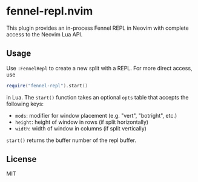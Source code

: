 # fennel-repl.nvim

This plugin provides an in-process Fennel REPL in Neovim with complete access
to the Neovim Lua API.

## Usage

Use `:FennelRepl` to create a new split with a REPL. For more direct access,
use

```lua
require("fennel-repl").start()
```

in Lua. The `start()` function takes an optional `opts` table that accepts the
following keys:

- `mods`: modifier for window placement (e.g. "vert", "botright", etc.)
- `height`: height of window in rows (if split horizontally)
- `width`: width of window in columns (if split vertically)

`start()` returns the buffer number of the repl buffer.

## License

MIT
